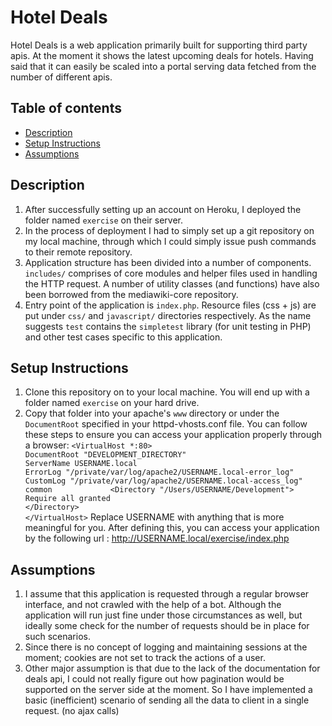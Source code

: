 # Hotel Deals
Hotel Deals is a web application primarily built for supporting third party apis. At the moment it shows the latest upcoming deals for hotels. Having said that it can easily be scaled into a portal serving data fetched from the number of different apis.

## Table of contents 
* [Description](#description)
* [Setup Instructions](#setup)
* [Assumptions](#assumptions)

## Description
1. After successfully setting up an account on Heroku, I deployed the folder named `exercise` on their server.
2. In the process of deployment I had to simply set up a git repository on my local machine, through which I could simply issue push commands to their remote repository.
3. Application structure has been divided into a number of components. `includes/` comprises of core modules and helper files used in handling the HTTP request. A number of utility classes (and functions) have also been borrowed from the mediawiki-core repository.
4. Entry point of the application is `index.php`. Resource files (css + js) are put under `css/` and `javascript/` directories respectively. As the name suggests `test` contains the `simpletest` library (for unit testing in PHP) and other test cases specific to this application.

## Setup Instructions
1. Clone this repository on to your local machine. You will end up with a folder named `exercise` on your hard drive.
2. Copy that folder into your apache's `www` directory or under the `DocumentRoot` specified in your httpd-vhosts.conf file. You can follow these steps to ensure you can access your application properly through a browser:
`<VirtualHost *:80>                                                                 
    DocumentRoot "DEVELOPMENT_DIRECTORY"                                       
    ServerName USERNAME.local                                                        
    ErrorLog "/private/var/log/apache2/USERNAME.local-error_log"                     
    CustomLog "/private/var/log/apache2/USERNAME.local-access_log" common            
    <Directory "/Users/USERNAME/Development">                                        
        Require all granted                                                        
    </Directory>                                                                   
</VirtualHost>`
Replace USERNAME with anything that is more meaningful for you. After defining this, you can access your application by the following url : http://USERNAME.local/exercise/index.php

## Assumptions
1. I assume that this application is requested through a regular browser interface, and not crawled with the help of a bot. Although the application will run just fine under those circumstances as well, but ideally some check for the number of requests should be in place for such scenarios.
2. Since there is no concept of logging and maintaining sessions at the moment; cookies are not set to track the actions of a user.
3. Other major assumption is that due to the lack of the documentation for deals api, I could not really figure out how pagination would be supported on the server side at the moment. So I have implemented a basic (inefficient) scenario of sending all the data to client in a single request. (no ajax calls)
